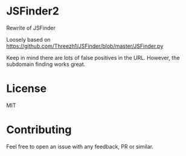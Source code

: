 # JSFinder2

Rewrite of JSFinder

Loosely based on https://github.com/Threezh1/JSFinder/blob/master/JSFinder.py

Keep in mind there are lots of false positives in the URL. However, the subdomain finding works great.

# License

MIT

# Contributing

Feel free to open an issue with any feedback, PR or similar.
